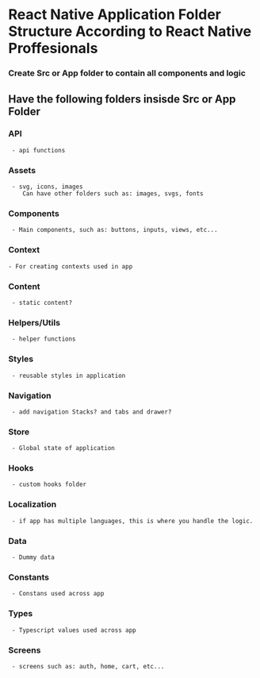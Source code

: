 # React Native Application Folder Structure According to React Native Proffesionals

### Create Src or App folder to contain all components and logic

## Have the following folders insisde Src or App Folder

### API

     - api functions

### Assets

     - svg, icons, images
        Can have other folders such as: images, svgs, fonts

### Components

     - Main components, such as: buttons, inputs, views, etc...

### Context

    - For creating contexts used in app

### Content

     - static content?

### Helpers/Utils

     - helper functions

### Styles

     - reusable styles in application

### Navigation

     - add navigation Stacks? and tabs and drawer?

### Store

     - Global state of application

### Hooks

     - custom hooks folder

### Localization

     - if app has multiple languages, this is where you handle the logic.

### Data

     - Dummy data

### Constants

     - Constans used across app

### Types

     - Typescript values used across app

### Screens

     - screens such as: auth, home, cart, etc...

<!--
import React from "react";
import { Text, View, PanResponder, Animated, Pressable } from "react-native";
import { brandName, brandMotto } from "./constants/global/global";
import SignInUp from "./screens";

export default function Index() {
  const squareRef = React.useRef(null);
  const [isActive, setIsActive] = React.useState(false);
  const pan = React.useRef(new Animated.ValueXY()).current; // position
  const rotate = React.useRef(new Animated.Value(200)).current;

  const panResponder = React.useRef(
    PanResponder.create({
      onMoveShouldSetPanResponder: () => true,
      onPanResponderGrant: () => {},
      onPanResponderMove: (_, gesture) => {
        // Manually update position
        pan.setValue({ x: 0, y: 0 });

        // Detect swipe direction
        const { dx, dy } = gesture;
        // Rotate proportional to horizontal movement
        rotate.setValue(dx);
      },
      onPanResponderRelease: () => {}
    })
  );

  const scale = React.useRef(new Animated.Value(1)).current;

  React.useEffect(() => {
    console.log("effect");
    Animated.timing(scale, {
      toValue: isActive ? 5 : 1,
      duration: 300, // smooth duration
      useNativeDriver: true // run animation on native thread
    }).start();
  }, [isActive, scale]);

  const rotateStr = rotate.interpolate({
    inputRange: [-50, 50],
    outputRange: ["-360deg", "360deg"],
    extrapolate: "extend"
  });

  return (
    <View
      ref={squareRef}
      style={{
        flex: 1,
        justifyContent: "center",
        alignItems: "center",
        width: "100%",
        rowGap: 32
      }}
    >
      <Animated.View
        {...panResponder.current?.panHandlers}
        style={{
          height: 50,
          width: 50,
          borderRadius: 100,
          transform: [
            { translateX: pan.x },
            { translateY: pan.y },
            { rotate: rotateStr },
            { scale }
          ]
        }}
      >
        <Pressable
          style={{
            backgroundColor: "green",
            width: "100%",
            height: "100%",
            flexDirection: "row",
            flexWrap: "wrap",
            alignContent: "center",
            justifyContent: "center",
            borderRadius: 100
          }}
          onPress={() => setIsActive((prev) => !prev)}
        >
          {[1, 2, 3, 8, null, 4, 7, 6, 5].map((number, index) => {
            return (
              <Text
                onPress={() => console.log("CLICK # ", number)}
                key={number}
                style={{
                  width: "33%",
                  height: "33%",
                  alignItems: "center",
                  justifyContent: "center",
                  textAlign: "center",
                  transform: [
                    { translateX: number === 3 ? -4 : 0 },
                    { translateY: number === 3 ? 3 : 0 },
                    {
                      rotate:
                        number === 1
                          ? "-45deg"
                          : number === 2
                          ? "0deg"
                          : number
                          ? `${(number - 2) * 45}deg`
                          : "0deg"
                    }
                  ]
                }}
              >
                {number}
              </Text>
            );
          })}
        </Pressable>
      </Animated.View>
      <View
        style={{
          justifyContent: "center",
          alignItems: "center",
          width: "100%"
        }}
      >
        <Text> {brandName} </Text>
        <Text>{brandMotto}</Text>
      </View>
      <SignInUp />
    </View>
  );
} -->
